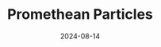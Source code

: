 ---  
layout: startup_page  
title: "Promethean Particles"  
id: "prometheanparticles.co.uk"  
permalink: "/prometheanparticlesprometheanparticles.co.uk08142024/"  
website: "https://www.prometheanparticles.co.uk/"  
funding_round: "Series A"  
funding_amount: "£8M"  
investors: "Mercia Ventures, Aramco Ventures, Midlands Engine Investment Fund I, University of Nottingham, TSP Ventures, East Midlands Early Growth Fund"  
about: "Promethean Particles manufactures metal-organic frameworks (MOFs) for various applications, including carbon capture and storage. Their proprietary continuous-flow reactor dramatically improves MOF production throughput and cost while maintaining quality. This allows them to offer cost-effective solutions for diverse industries."  
markets: "Materials Science, Carbon Capture, Energy Transition, CleanTech, Manufacturing, Product Design, Multi-line Chemicals, Industrial Chemicals, Nanotechnology"  
hq: "Nottingham, Nottinghamshire, United Kingdom"  
founded_year: "2007"  
linkedin: "https://www.linkedin.com/company/promethean-particles"  
twitter: "https://twitter.com/ProParticles"  
instagram: ""  
facebook: ""  
crunchbase: "https://www.crunchbase.com/organization/promethean-particles"  
pitchbook: "https://pitchbook.com/profiles/company/170126-74"  

date_display: "14-Aug-2024"  
date: "2024-08-14"

# SEO Optimization  
meta_title: "Promethean Particles - Series A Funding (£8M)"  
meta_description: "Promethean Particles, Promethean Particles manufactures metal-organic frameworks (MOFs) for various applications, including carbon capture and storage. Their proprietary co..."  
meta_keywords: "Promethean Particles, Materials Science, Carbon Capture, Energy Transition, CleanTech, Manufacturing, Product Design, Multi-line Chemicals, Industrial Chemicals, Nanotechnology, Series A funding"  
canonical_url: "https://startup.projectstartups.com/prometheanparticlesprometheanparticles.co.uk08142024/"  
---